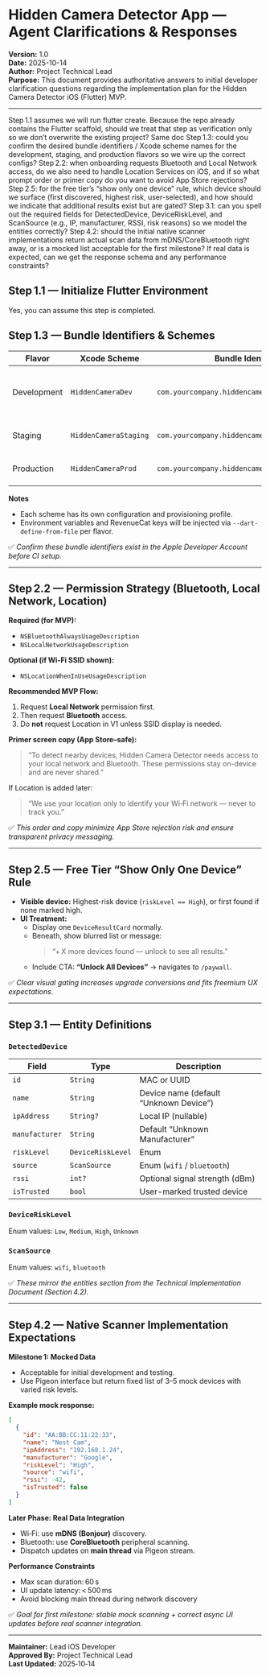 # Hidden Camera Detector App — Agent Clarifications & Responses

**Version:** 1.0  
**Date:** 2025-10-14  
**Author:** Project Technical Lead  
**Purpose:** This document provides authoritative answers to initial developer clarification questions regarding the implementation plan for the Hidden Camera Detector iOS (Flutter) MVP.

---

Step 1.1 assumes we will run flutter create. Because the repo already contains the Flutter scaffold, should we treat that step as verification only so we don’t overwrite the existing project?
Same doc Step 1.3: could you confirm the desired bundle identifiers / Xcode scheme names for the development, staging, and production flavors so we wire up the correct configs?
Step 2.2: when onboarding requests Bluetooth and Local Network access, do we also need to handle Location Services on iOS, and if so what prompt order or primer copy do you want to avoid App Store rejections?
Step 2.5: for the free tier’s “show only one device” rule, which device should we surface (first discovered, highest risk, user-selected), and how should we indicate that additional results exist but are gated?
Step 3.1: can you spell out the required fields for DetectedDevice, DeviceRiskLevel, and ScanSource (e.g., IP, manufacturer, RSSI, risk reasons) so we model the entities correctly?
Step 4.2: should the initial native scanner implementations return actual scan data from mDNS/CoreBluetooth right away, or is a mocked list acceptable for the first milestone? If real data is expected, can we get the response schema and any performance constraints?

## Step 1.1 — Initialize Flutter Environment
Yes, you can assume this step is completed.

## Step 1.3 — Bundle Identifiers & Schemes

| Flavor | Xcode Scheme | Bundle Identifier | Notes |
|---------|---------------|-------------------|--------|
| Development | `HiddenCameraDev` | `com.yourcompany.hiddencameradetector.dev` | Uses RevenueCat sandbox and debug logging |
| Staging | `HiddenCameraStaging` | `com.yourcompany.hiddencameradetector.staging` | TestFlight internal testing |
| Production | `HiddenCameraProd` | `com.yourcompany.hiddencameradetector` | App Store release build |

**Notes**
- Each scheme has its own configuration and provisioning profile.  
- Environment variables and RevenueCat keys will be injected via `--dart-define-from-file` per flavor.

✅ *Confirm these bundle identifiers exist in the Apple Developer Account before CI setup.*

---

## Step 2.2 — Permission Strategy (Bluetooth, Local Network, Location)

**Required (for MVP):**
- `NSBluetoothAlwaysUsageDescription`
- `NSLocalNetworkUsageDescription`

**Optional (if Wi-Fi SSID shown):**
- `NSLocationWhenInUseUsageDescription`

**Recommended MVP Flow:**
1. Request **Local Network** permission first.
2. Then request **Bluetooth** access.
3. Do **not** request Location in V1 unless SSID display is needed.

**Primer screen copy (App Store–safe):**
> “To detect nearby devices, Hidden Camera Detector needs access to your local network and Bluetooth. These permissions stay on-device and are never shared.”

If Location is added later:
> “We use your location only to identify your Wi‑Fi network — never to track you.”

✅ *This order and copy minimize App Store rejection risk and ensure transparent privacy messaging.*

---

## Step 2.5 — Free Tier “Show Only One Device” Rule

- **Visible device:** Highest-risk device (`riskLevel == High`), or first found if none marked high.
- **UI Treatment:**
  - Display one `DeviceResultCard` normally.
  - Beneath, show blurred list or message:
    > “+ X more devices found — unlock to see all results.”
  - Include CTA: **“Unlock All Devices”** → navigates to `/paywall`.

✅ *Clear visual gating increases upgrade conversions and fits freemium UX expectations.*

---

## Step 3.1 — Entity Definitions

### `DetectedDevice`
| Field | Type | Description |
|--------|------|-------------|
| `id` | `String` | MAC or UUID |
| `name` | `String` | Device name (default “Unknown Device”) |
| `ipAddress` | `String?` | Local IP (nullable) |
| `manufacturer` | `String` | Default “Unknown Manufacturer” |
| `riskLevel` | `DeviceRiskLevel` | Enum |
| `source` | `ScanSource` | Enum (`wifi` / `bluetooth`) |
| `rssi` | `int?` | Optional signal strength (dBm) |
| `isTrusted` | `bool` | User-marked trusted device |

### `DeviceRiskLevel`
Enum values: `Low`, `Medium`, `High`, `Unknown`

### `ScanSource`
Enum values: `wifi`, `bluetooth`

✅ *These mirror the entities section from the Technical Implementation Document (Section 4.2).*

---

## Step 4.2 — Native Scanner Implementation Expectations

**Milestone 1: Mocked Data**
- Acceptable for initial development and testing.
- Use Pigeon interface but return fixed list of 3–5 mock devices with varied risk levels.

**Example mock response:**
```json
[
  {
    "id": "AA:BB:CC:11:22:33",
    "name": "Nest Cam",
    "ipAddress": "192.168.1.24",
    "manufacturer": "Google",
    "riskLevel": "High",
    "source": "wifi",
    "rssi": -42,
    "isTrusted": false
  }
]
```

**Later Phase: Real Data Integration**
- Wi‑Fi: use **mDNS (Bonjour)** discovery.  
- Bluetooth: use **CoreBluetooth** peripheral scanning.  
- Dispatch updates on **main thread** via Pigeon stream.

**Performance Constraints**
- Max scan duration: 60 s  
- UI update latency: < 500 ms  
- Avoid blocking main thread during network discovery

✅ *Goal for first milestone: stable mock scanning + correct async UI updates before real scanner integration.*

---

**Maintainer:** Lead iOS Developer  
**Approved By:** Project Technical Lead  
**Last Updated:** 2025‑10‑14
